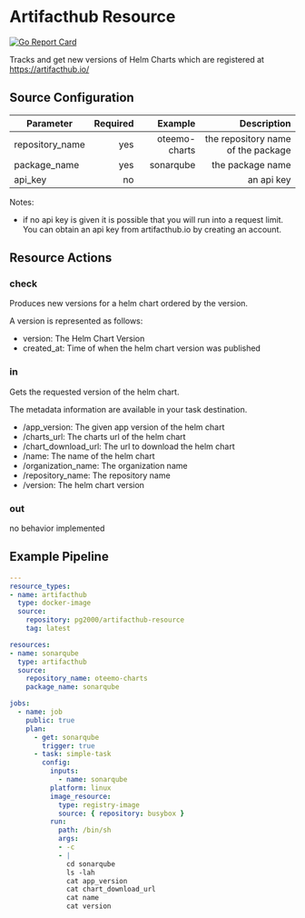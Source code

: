 # Artifacthub Resource

[![Go Report Card](https://goreportcard.com/badge/github.com/PG2000/artifacthub-resource)](https://goreportcard.com/report/github.com/PG2000/artifacthub-resource)

Tracks and get new versions of Helm Charts which are registered 
at https://artifacthub.io/

## Source Configuration

| Parameter         | Required  | Example       | Description                           |
| ------------------|----------:|--------------:|--------------------------------------:|
| repository_name   | yes       | oteemo-charts | the repository name of the package    |
| package_name      | yes       | sonarqube     | the package name                      |
| api_key           | no        | <api-key>     | an api key                            |

Notes:

- if no api key is given it is possible that you will run into a request limit. 
You can obtain an api key from artifacthub.io by creating an account.
  

## Resource Actions

### check

Produces new versions for a helm chart ordered by the version. 

A version is represented as follows:

- version: The Helm Chart Version
- created_at: Time of when the helm chart version was published

### in

Gets the requested version of the helm chart. 

The metadata information are available in your task destination.

- /app_version: The given app version of the helm chart
- /charts_url: The charts url of the helm chart 
- /chart_download_url: The url to download the helm chart
- /name: The name of the helm chart
- /organization_name: The organization name
- /repository_name: The repository name
- /version: The helm chart version

### out

no behavior implemented

## Example Pipeline

```yaml
---
resource_types:
- name: artifacthub
  type: docker-image
  source:
    repository: pg2000/artifacthub-resource
    tag: latest

resources:
- name: sonarqube
  type: artifacthub
  source:
    repository_name: oteemo-charts
    package_name: sonarqube

jobs:
  - name: job
    public: true
    plan:
      - get: sonarqube
        trigger: true
      - task: simple-task
        config:
          inputs:
            - name: sonarqube
          platform: linux
          image_resource:
            type: registry-image
            source: { repository: busybox }
          run:
            path: /bin/sh
            args:
            - -c
            - |
              cd sonarqube
              ls -lah
              cat app_version
              cat chart_download_url
              cat name
              cat version

```
